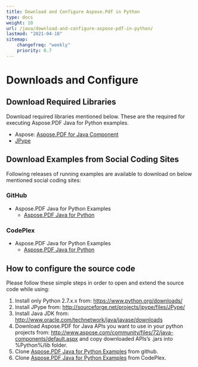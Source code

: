 ```yaml
---
title: Download and Configure Aspose.Pdf in Python
type: docs
weight: 10
url: /java/download-and-configure-aspose-pdf-in-python/
lastmod: "2021-04-10"
sitemap:
    changefreq: "weekly"
    priority: 0.7
---
```


# Downloads and Configure

## Download Required Libraries

Download required libraries mentioned below. These are the required for executing Aspose.PDF Java for Python examples.

- Aspose: [Aspose.PDF for Java Component](http://www.aspose.com/community/files/72/java-components/aspose.pdf-for-java/default.aspx)
- [JPype](https://pypi.python.org/pypi/JPype1)


## Download Examples from Social Coding Sites

Following releases of running examples are available to download on below mentioned social coding sites:


###  GitHub

- Aspose.PDF Java for Python Examples
  - [Aspose.PDF Java for Python](https://github.com/aspose-pdf/Aspose.PDF-for-Java/tree/master/Plugins/Aspose_Pdf_Java_for_Python)


###  CodePlex

- Aspose.PDF Java for Python Examples
  - [Aspose.PDF Java for Python](http://asposepdfjavapython.codeplex.com)


## How to configure the source code

Please follow these simple steps in order to open and extend the source code while using:

1. Install only Python 2.7.x.x from: <https://www.python.org/downloads/>
2. Install JPype from: <http://sourceforge.net/projects/jpype/files/JPype/>
3. Install Java JDK from: <http://www.oracle.com/technetwork/java/javase/downloads>
4. Download Aspose.PDF for Java APIs you want to use in your python projects from: <http://www.aspose.com/community/files/72/java-components/default.aspx> and copy downloaded APIs’s .jars into %Python%/lib folder.
5. Clone [Aspose.PDF Java for Python Examples](https://github.com/aspose-pdf/Aspose.PDF-for-Java/tree/master/Plugins/Aspose_Pdf_Java_for_Python) from github.
6. Clone [Aspose.PDF Java for Python Examples](http://asposepdfjavapython.codeplex.com/) from CodePlex.
